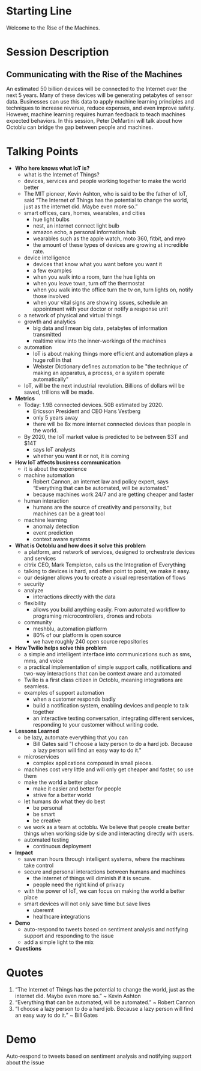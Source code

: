# Starting Line

Welcome to the Rise of the Machines.

# Session Description

## Communicating with the Rise of the Machines

An estimated 50 billion devices will be connected to the Internet over the next 5 years. Many of these devices will be generating petabytes of sensor data.  Businesses can use this data to apply machine learning principles and techniques to increase revenue, reduce expenses, and even improve safety. However, machine learning requires human feedback to teach machines expected behaviors. In this session, Peter DeMartini will talk about how Octoblu can bridge the gap between people and machines.

# Talking Points

- **Who here knows what IoT is?**
  - what is the Internet of Things?
  - devices, services and people working together to make the world better
  - The MIT pioneer, Kevin Ashton, who is said to be the father of IoT, said “The Internet of Things has the potential to change the world, just as the internet did. Maybe even more so.”
  - smart offices, cars, homes, wearables, and cities
    - hue light bulbs
    - nest, an internet connect light bulb
    - amazon echo, a personal information hub
    - wearables such as the apple watch, moto 360, fitbit, and myo
    - the amount of these types of devices are growing at incredible rate.
  - device intelligence
    - devices that know what you want before you want it
    - a few examples
    - when you walk into a room, turn the hue lights on
    - when you leave town, turn off the thermostat
    - when you walk into the office turn the tv on, turn lights on, notify those involved
    - when your vital signs are showing issues, schedule an appointment with your doctor or notify a response unit
  - a network of physical and virtual things
  - growth and analytics
    - big data and I mean big data, petabytes of information transmitted
    - realtime view into the inner-workings of the machines
  - automation
    - IoT is about making things more efficient and automation plays a huge roll in that
    - Webster Dictionary defines automation to be "the technique of making an apparatus, a process, or a system operate automatically"
  - IoT, will be the next industrial revolution. Billions of dollars will be saved, trillions will be made.
- **Metrics**
  - Today: 1.9B connected devices. 50B estimated by 2020.
    - Ericsson President and CEO Hans Vestberg
    - only 5 years away
    - there will be 8x more internet connected devices than people in the world.
  - By 2020, the IoT market value is predicted to be between $3T and $14T
    - says IoT analysts
    - whether you want it or not, it is coming
- **How IoT affects business communication**
  - it is about the experience
  - machine automation
    - Robert Cannon, an internet law and policy expert, says “Everything that can be automated, will be automated.”
    - because machines work 24/7 and are getting cheaper and faster
  - human interaction
    - humans are the source of creativity and personality, but machines can be a great tool
  - machine learning
    - anomaly detection
    - event prediction
    - context aware systems
- **What is Octoblu and how does it solve this problem**
  - a platform, and network of services, designed to orchestrate devices and services
  - citrix CEO, Mark Templeton, calls us the Integration of Everything
  - talking to devices is hard, and often point to point, we make it easy.
  - our designer allows you to create a visual representation of flows
  - security
  - analyze
    - interactions directly with the data
  - flexibility
    - allows you build anything easily. From automated workflow to programing microcontrollers, drones and robots
  - community
    - meshblu, automation platform
    - 80% of our platform is open source
    - we have roughly 240 open source repositories
- **How Twilio helps solve this problem**
  - a simple and intelligent interface into communications such as sms, mms, and voice
  - a practical implementation of simple support calls, notifications and two-way interactions that can be context aware and automated
  - Twilio is a first class citizen in Octoblu, meaning integrations are seamless.
  - examples of support automation
    - when a customer responds badly
    - build a notification system, enabling devices and people to talk together
    - an interactive texting conversation, integrating different services, responding to your customer without writing code.
- **Lessons Learned**
  - be lazy, automate everything that you can
    - Bill Gates said "I choose a lazy person to do a hard job. Because a lazy person will find an easy way to do it."
  - microservices
    - complex applications composed in small pieces.
  - machines cost very little and will only get cheaper and faster, so use them
  - make the world a better place
    - make it easier and better for people
    - strive for a better world
  - let humans do what they do best
    - be personal
    - be smart
    - be creative
  - we work as a team at octoblu. We believe that people create better things when working side by side and interacting directly with users.
  - automated testing
    - continuous deployment
- **Impact**
  - save man hours through intelligent systems, where the machines take control
  - secure and personal interactions between humans and machines
    - the internet of things will diminish if it is secure.
    - people need the right kind of privacy
  - with the power of IoT, we can focus on making the world a better place
  - smart devices will not only save time but save lives
    - uberemt
    - healthcare integrations
- **Demo**
  - auto-respond to tweets based on sentiment analysis and notifying support and responding to the issue
  - add a simple light to the mix
- **Questions**

# Quotes

1. “The Internet of Things has the potential to change the world, just as the internet did. Maybe even more so.” ~ Kevin Ashton
2. “Everything that can be automated, will be automated.” ~ Robert Cannon
3. “I choose a lazy person to do a hard job. Because a lazy person will find an easy way to do it.” ~ Bill Gates

# Demo

Auto-respond to tweets based on sentiment analysis and notifying support about the issue
